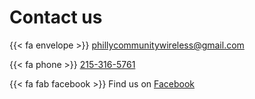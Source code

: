 # Contact us

{{< fa envelope >}} [phillycommunitywireless@gmail.com](mailto:phillycommunitywireless@gmail.com)

{{< fa phone >}} [215-316-5761](tel:2153165761)

{{< fa fab facebook >}} Find us on [Facebook](https://www.facebook.com/Philly-Community-Wireless-111328101173369/)
